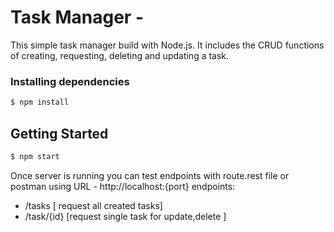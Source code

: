 # Task Manager -

This simple task manager build with Node.js. It includes the CRUD functions of creating, requesting, deleting and updating a task.

### Installing dependencies

```bash
$ npm install
```

## Getting Started

```bash
$ npm start
```

Once server is running you can test endpoints with route.rest file or postman using URL - http://localhost:{port}
endpoints:

- /tasks [ request all created tasks]
- /task/{id} [request single task for update,delete ]
